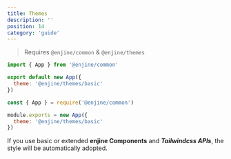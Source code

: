 ```yaml
---
title: Themes
description: ''
position: 14
category: 'guide'
---
```


> Requires `@enjine/common` & `@enjine/themes`

<code-group>
  <code-block label="es6" active>

  ```js
  import { App } from '@enjine/common'

  export default new App({
    theme: '@enjine/themes/basic'
  })
  ```

  </code-block>
  <code-block label="commonjs">

  ```js
  const { App } = require('@enjine/common')

  module.exports = new App({
    theme: '@enjine/themes/basic'
  })
  ```

  </code-block>
</code-group>

If you use basic or extended **enjine Components** and ***Tailwindcss APIs***, the style will be automatically adopted.
